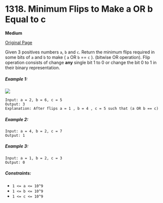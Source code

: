 # 1318. Minimum Flips to Make a OR b Equal to c

**Medium**

[Original Page](https://leetcode.com/problems/minimum-flips-to-make-a-or-b-equal-to-c/)

Given 3 positives numbers `a`, `b` and `c`. Return the minimum flips required in some bits of `a` and `b` to make ( `a` OR `b` == `c` ). (bitwise OR operation).
Flip operation consists of change __any__ single bit 1 to 0 or change the bit 0 to 1 in their binary representation.

##### Example 1:
![](https://assets.leetcode.com/uploads/2020/01/06/sample_3_1676.png)
```
Input: a = 2, b = 6, c = 5
Output: 3
Explanation: After flips a = 1 , b = 4 , c = 5 such that (a OR b == c)
```

##### Example 2:
```
Input: a = 4, b = 2, c = 7
Output: 1
```

##### Example 3:
```
Input: a = 1, b = 2, c = 3
Output: 0
```

##### Constraints:
- `1 <= a <= 10^9`
- `1 <= b <= 10^9`
- `1 <= c <= 10^9`
